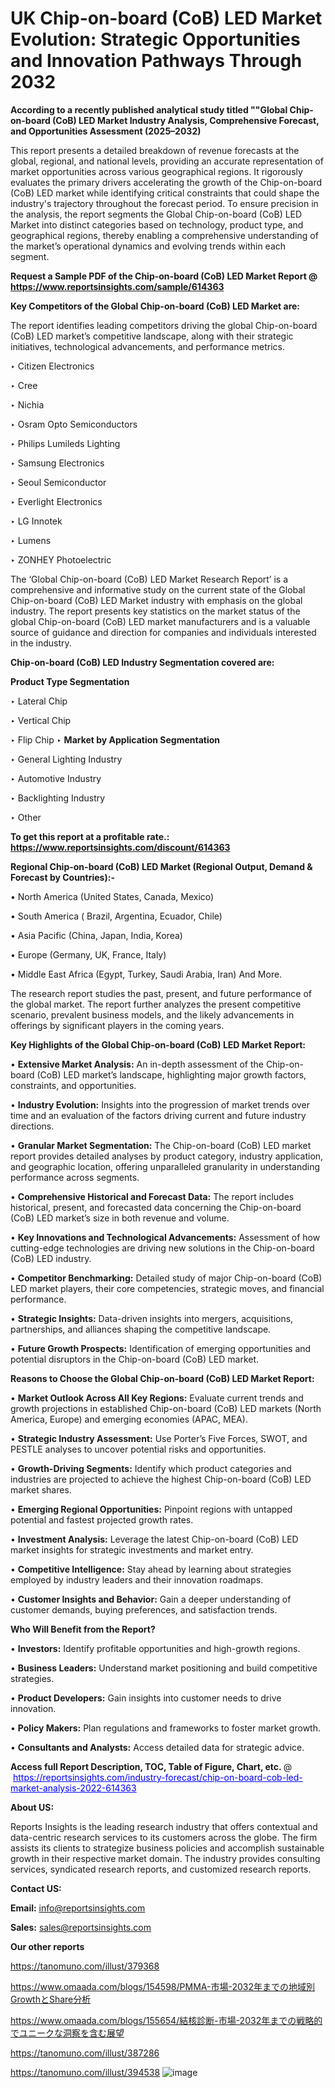 # UK Chip-on-board (CoB) LED Market Evolution: Strategic Opportunities and Innovation Pathways Through 2032

<strong>According to a recently published analytical study titled ""Global Chip-on-board (CoB) LED Market Industry Analysis, Comprehensive Forecast, and Opportunities Assessment (2025–2032)</strong>

This report presents a detailed breakdown of revenue forecasts at the global, regional, and national levels, providing an accurate representation of market opportunities across various geographical regions. It rigorously evaluates the primary drivers accelerating the growth of the Chip-on-board (CoB) LED market while identifying critical constraints that could shape the industry's trajectory throughout the forecast period. To ensure precision in the analysis, the report segments the Global Chip-on-board (CoB) LED Market into distinct categories based on technology, product type, and geographical regions, thereby enabling a comprehensive understanding of the market’s operational dynamics and evolving trends within each segment.

<strong>Request a Sample PDF of the Chip-on-board (CoB) LED Market Report </strong><strong>@<a href=https://www.reportsinsights.com/sample/614363 style=color:#0000ff;> https://www.reportsinsights.com/sample/614363</a></strong></font>

<strong>Key Competitors of the Global Chip-on-board (CoB) LED Market are:</strong>

The report identifies leading competitors driving the global Chip-on-board (CoB) LED market’s competitive landscape, along with their strategic initiatives, technological advancements, and performance metrics.

‣ Citizen Electronics

‣ Cree

‣ Nichia

‣ Osram Opto Semiconductors

‣ Philips Lumileds Lighting

‣ Samsung Electronics

‣ Seoul Semiconductor

‣ Everlight Electronics

‣ LG Innotek

‣ Lumens

‣ ZONHEY Photoelectric

The ‘Global Chip-on-board (CoB) LED Market Research Report’ is a comprehensive and informative study on the current state of the Global Chip-on-board (CoB) LED Market industry with emphasis on the global industry. The report presents key statistics on the market status of the global Chip-on-board (CoB) LED market manufacturers and is a valuable source of guidance and direction for companies and individuals interested in the industry.

<strong>Chip-on-board (CoB) LED Industry Segmentation covered are:</strong>

<strong>Product Type Segmentation</strong>

‣ Lateral Chip

‣ Vertical Chip

‣ Flip Chip
‣ 
<strong>Market by Application Segmentation</strong>

‣ General Lighting Industry

‣ Automotive Industry

‣ Backlighting Industry

‣ Other

<strong>To get this report at a profitable rate.: <a href=https://www.reportsinsights.com/discount/614363 style=color:#0000ff;>https://www.reportsinsights.com/discount/614363</a></strong></font>

<strong>Regional Chip-on-board (CoB) LED Market (Regional Output, Demand &amp; Forecast by Countries):-</strong>

• North America (United States, Canada, Mexico)

• South America ( Brazil, Argentina, Ecuador, Chile)

• Asia Pacific (China, Japan, India, Korea)

• Europe (Germany, UK, France, Italy)

• Middle East Africa (Egypt, Turkey, Saudi Arabia, Iran) And More.

The research report studies the past, present, and future performance of the global market. The report further analyzes the present competitive scenario, prevalent business models, and the likely advancements in offerings by significant players in the coming years.

<strong>Key Highlights of the Global Chip-on-board (CoB) LED Market Report:</strong>

• <strong>Extensive Market Analysis:</strong> An in-depth assessment of the Chip-on-board (CoB) LED market’s landscape, highlighting major growth factors, constraints, and opportunities.

• <strong>Industry Evolution:</strong> Insights into the progression of market trends over time and an evaluation of the factors driving current and future industry directions.

• <strong>Granular Market Segmentation:</strong> The Chip-on-board (CoB) LED market report provides detailed analyses by product category, industry application, and geographic location, offering unparalleled granularity in understanding performance across segments.

• <strong>Comprehensive Historical and Forecast Data:</strong> The report includes historical, present, and forecasted data concerning the Chip-on-board (CoB) LED market’s size in both revenue and volume.

• <strong>Key Innovations and Technological Advancements:</strong> Assessment of how cutting-edge technologies are driving new solutions in the Chip-on-board (CoB) LED industry.

• <strong>Competitor Benchmarking:</strong> Detailed study of major Chip-on-board (CoB) LED market players, their core competencies, strategic moves, and financial performance.

• <strong>Strategic Insights:</strong> Data-driven insights into mergers, acquisitions, partnerships, and alliances shaping the competitive landscape.

• <strong>Future Growth Prospects:</strong> Identification of emerging opportunities and potential disruptors in the Chip-on-board (CoB) LED market.

<strong>Reasons to Choose the Global Chip-on-board (CoB) LED Market Report:</strong>

• <strong>Market Outlook Across All Key Regions:</strong> Evaluate current trends and growth projections in established Chip-on-board (CoB) LED markets (North America, Europe) and emerging economies (APAC, MEA).

• <strong>Strategic Industry Assessment:</strong> Use Porter’s Five Forces, SWOT, and PESTLE analyses to uncover potential risks and opportunities.

• <strong>Growth-Driving Segments:</strong> Identify which product categories and industries are projected to achieve the highest Chip-on-board (CoB) LED market shares.

• <strong>Emerging Regional Opportunities:</strong> Pinpoint regions with untapped potential and fastest projected growth rates.

• <strong>Investment Analysis:</strong> Leverage the latest Chip-on-board (CoB) LED market insights for strategic investments and market entry.

• <strong>Competitive Intelligence:</strong> Stay ahead by learning about strategies employed by industry leaders and their innovation roadmaps.

• <strong>Customer Insights and Behavior:</strong> Gain a deeper understanding of customer demands, buying preferences, and satisfaction trends.

<strong>Who Will Benefit from the Report?</strong>

• <strong>Investors:</strong> Identify profitable opportunities and high-growth regions.

• <strong>Business Leaders:</strong> Understand market positioning and build competitive strategies.

• <strong>Product Developers:</strong> Gain insights into customer needs to drive innovation.

• <strong>Policy Makers:</strong> Plan regulations and frameworks to foster market growth.

• <strong>Consultants and Analysts:</strong> Access detailed data for strategic advice.
</ul>
<strong>Access full Report Description, TOC, Table of Figure, Chart, etc. </strong>@  <a href=https://reportsinsights.com/industry-forecast/chip-on-board-cob-led-market-analysis-2022-614363 style=color:#0000ff;>https://reportsinsights.com/industry-forecast/chip-on-board-cob-led-market-analysis-2022-614363</a></font>

<strong><strong>About US</strong>:</strong>

Reports Insights is the leading research industry that offers contextual and data-centric research services to its customers across the globe. The firm assists its clients to strategize business policies and accomplish sustainable growth in their respective market domain. The industry provides consulting services, syndicated research reports, and customized research reports.

<strong>Contact US:</strong>

<p class=""""><b>Email:</b> <a href=mailto:info@reportsinsights.com>info@reportsinsights.com</a></p>
<p class=""""><b>Sales:</b> <a href=mailto:sales@reportsinsights.com>sales@reportsinsights.com</a></p>

<strong>Our other reports</strong>

<a href=https://tanomuno.com/illust/379368>https://tanomuno.com/illust/379368</a>

<a href=https://www.omaada.com/blogs/154598/PMMA-市場-2032年までの地域別GrowthとShare分析>https://www.omaada.com/blogs/154598/PMMA-市場-2032年までの地域別GrowthとShare分析</a>

<a href=https://www.omaada.com/blogs/155654/結核診断-市場-2032年までの戦略的でユニークな洞察を含む展望>https://www.omaada.com/blogs/155654/結核診断-市場-2032年までの戦略的でユニークな洞察を含む展望</a>

<a href=https://tanomuno.com/illust/387286>https://tanomuno.com/illust/387286</a>

<a href=https://tanomuno.com/illust/394538>https://tanomuno.com/illust/394538</a>
![image](https://github.com/user-attachments/assets/b5e0ec05-fdb0-47e8-9302-0c254e494996)
